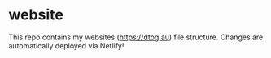 # website
This repo contains my websites (https://dtog.au) file structure. Changes are automatically deployed via Netlify!
